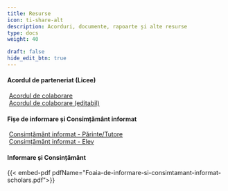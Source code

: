 ```yaml
---
title: Resurse
icon: ti-share-alt
description: Acorduri, documente, rapoarte și alte resurse
type: docs
weight: 40

draft: false
hide_edit_btn: true
---
```

<!-- type: dpg-standard -->

<!--
type: redirect
redirectUrl: https://www.unicef.org/innovation/
-->


#### Acordul de parteneriat (Licee)

<i class="fas fa-file-pdf"></i>&nbsp;<a href="/pdfs/Acord_colaborare_Licee_scholars.pdf" download>Acordul de colaborare</a> <br>
<i class="fas fa-file-word"></i>&nbsp;<a href="/words/Acord_colaborare_Licee_scholars.docx" download>Acordul de colaborare (editabil)</a>


#### Fișe de informare și Consimțământ informat

<i class="fas fa-file-pdf"></i>&nbsp;<a href="/pdfs/Foaia-de-informare-si-consimtamant-informat-scholars.pdf" download>Consimțământ informat - Părinte/Tutore</a> <br>
<i class="fas fa-file-pdf"></i>&nbsp;<a href="/pdfs/Consimtamant-elev-scholars.pdf" download>Consimțământ informat - Elev</a> <br>


#### Informare și Consințământ

{{< embed-pdf pdfName="Foaia-de-informare-si-consimtamant-informat-scholars.pdf">}}